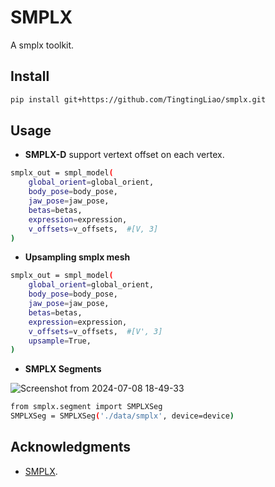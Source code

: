 # SMPLX 
A smplx toolkit. 

## Install 
```bash 
pip install git+https://github.com/TingtingLiao/smplx.git 
```

## Usage 
- **SMPLX-D** support vertext offset on each vertex. 
```bash  
smplx_out = smpl_model( 
    global_orient=global_orient,
    body_pose=body_pose,
    jaw_pose=jaw_pose, 
    betas=betas,
    expression=expression,
    v_offsets=v_offsets,  #[V, 3]
) 
```

- **Upsampling smplx mesh**   
```bash 
smplx_out = smpl_model( 
    global_orient=global_orient,
    body_pose=body_pose,
    jaw_pose=jaw_pose, 
    betas=betas,
    expression=expression,
    v_offsets=v_offsets,  #[V', 3]
    upsample=True, 
)
``` 
- **SMPLX Segments**

![Screenshot from 2024-07-08 18-49-33](https://github.com/TingtingLiao/smplx/assets/45743512/504c4572-5039-4a77-946f-52ee14275376)

```bash 
from smplx.segment import SMPLXSeg
SMPLXSeg = SMPLXSeg('./data/smplx', device=device)
```

## Acknowledgments 
- [SMPLX](https://github.com/vchoutas/smplx). 
